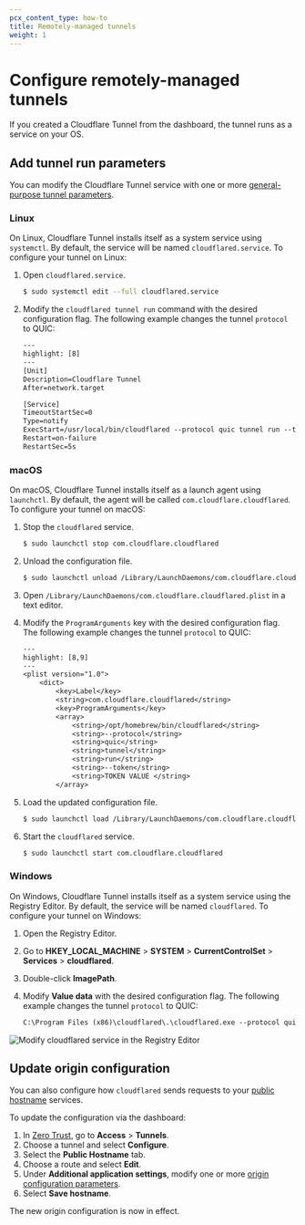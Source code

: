 ```yaml
---
pcx_content_type: how-to
title: Remotely-managed tunnels
weight: 1
---
```


# Configure remotely-managed tunnels

If you created a Cloudflare Tunnel from the dashboard, the tunnel runs as a service on your OS.  

## Add tunnel run parameters

You can modify the Cloudflare Tunnel service with one or more [general-purpose tunnel parameters](/cloudflare-one/connections/connect-networks/install-and-setup/tunnel-guide/local/local-management/arguments/).

### Linux

On Linux, Cloudflare Tunnel installs itself as a system service using `systemctl`. By default, the service will be named `cloudflared.service`. To configure your tunnel on Linux:

1. Open `cloudflared.service`.

   ```sh
   $ sudo systemctl edit --full cloudflared.service
   ```

2. Modify the `cloudflared tunnel run` command with the desired configuration flag. The following example changes the tunnel `protocol` to QUIC:

   ```txt
   ---
   highlight: [8]
   ---
   [Unit]
   Description=Cloudflare Tunnel
   After=network.target

   [Service]
   TimeoutStartSec=0
   Type=notify
   ExecStart=/usr/local/bin/cloudflared --protocol quic tunnel run --token <TOKEN VALUE>
   Restart=on-failure
   RestartSec=5s
   ```

### macOS

On macOS, Cloudflare Tunnel installs itself as a launch agent using `launchctl`. By default, the agent will be called `com.cloudflare.cloudflared`. To configure your tunnel on macOS:

1. Stop the `cloudflared` service.

   ```sh
   $ sudo launchctl stop com.cloudflare.cloudflared
   ```

2. Unload the configuration file.

   ```sh
   $ sudo launchctl unload /Library/LaunchDaemons/com.cloudflare.cloudflared.plist
   ```

3. Open `/Library/LaunchDaemons/com.cloudflare.cloudflared.plist` in a text editor.

4. Modify the `ProgramArguments` key with the desired configuration flag. The following example changes the tunnel `protocol` to QUIC:

   ```txt
   ---
   highlight: [8,9]
   ---
   <plist version="1.0">
       <dict>
           <key>Label</key>
           <string>com.cloudflare.cloudflared</string>
           <key>ProgramArguments</key>
           <array>
               <string>/opt/homebrew/bin/cloudflared</string>
               <string>--protocol</string>
               <string>quic</string>
               <string>tunnel</string>
               <string>run</string>
               <string>--token</string>
               <string>TOKEN VALUE </string>
           </array>
   ```

5. Load the updated configuration file.

   ```sh
   $ sudo launchctl load /Library/LaunchDaemons/com.cloudflare.cloudflared.plist
   ```

6. Start the `cloudflared` service.

   ```sh
   $ sudo launchctl start com.cloudflare.cloudflared
   ```

### Windows

On Windows, Cloudflare Tunnel installs itself as a system service using the Registry Editor. By default, the service will be named `cloudflared`. To configure your tunnel on Windows:

1. Open the Registry Editor.

2. Go to **HKEY_LOCAL_MACHINE** > **SYSTEM** > **CurrentControlSet** > **Services** > **cloudflared**.

3. Double-click **ImagePath**.

4. Modify **Value data** with the desired configuration flag. The following example changes the tunnel `protocol` to QUIC:

   ```txt
   C:\Program Files (x86)\cloudflared\.\cloudflared.exe --protocol quic tunnel run --token <TOKEN VALUE>
   ```

![Modify cloudflared service in the Registry Editor](/images/cloudflare-one/connections/connect-apps/remote-management-windows.png)

## Update origin configuration

You can also configure how `cloudflared` sends requests to your [public hostname](/cloudflare-one/connections/connect-networks/routing-to-tunnel/) services.

To update the configuration via the dashboard:

1. In [Zero Trust](https://one.dash.cloudflare.com/), go to **Access** > **Tunnels**.
2. Choose a tunnel and select **Configure**.
3. Select the **Public Hostname** tab.
4. Choose a route and select **Edit**.
5. Under **Additional application settings**, modify one or more [origin configuration parameters](/cloudflare-one/connections/connect-networks/configure-tunnels/origin-configuration/).
6. Select **Save hostname**.

The new origin configuration is now in effect.